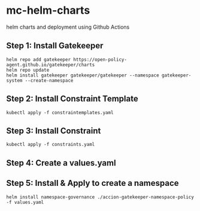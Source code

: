 # mc-helm-charts

helm charts and deployment using Github Actions
## Step 1: Install Gatekeeper
```
helm repo add gatekeeper https://open-policy-agent.github.io/gatekeeper/charts
helm repo update
helm install gatekeeper gatekeeper/gatekeeper --namespace gatekeeper-system --create-namespace
```

## Step 2: Install Constraint Template
```
kubectl apply -f constraintemplates.yaml       
```
## Step 3: Install Constraint

```
kubectl apply -f constraints.yaml       
```

## Step 4: Create a values.yaml 


## Step 5: Install & Apply to create a namespace
```
helm install namespace-governance ./accion-gatekeeper-namespace-policy -f values.yaml

```